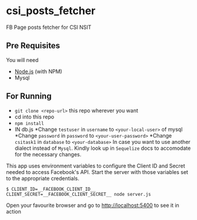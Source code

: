 # csi_posts_fetcher

FB Page posts fetcher for CSI NSIT 

## Pre Requisites

You will need

* [Node.js](https://nodejs.org/) (with NPM)
* Mysql

## For Running

* `git clone <repo-url>` this repo wherever you want
* cd into this repo
* `npm install`
* IN db.js
  *Change `testuser` in `username` to `<your-local-user>` of mysql
  *Change `password` in `password` to `<your-user-password>`
  *Change `csitask1` in `database` to `<your-database>`
  In case you want to use another dialect instead of `Mysql`. Kindly look up in `Sequelize` docs to accomodate for the necessary changes.

This app uses environment variables to configure the Client ID and Secret needed to access Facebook's API. Start the server with those variables set to the appropriate credentials.

`$ CLIENT_ID=__FACEBOOK_CLIENT_ID__ CLIENT_SECRET=__FACEBOOK_CLIENT_SECRET__ node server.js`

Open your favourite browser and go to [http://localhost:5400](http://localhost:5400) to see it in action
